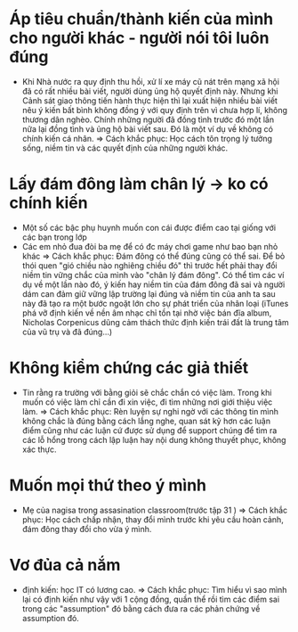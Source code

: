 # Áp tiêu chuẩn/thành kiến của mình cho người khác - người nói tôi luôn đúng
- Khi Nhà nước ra quy định thu hồi, xử lí xe máy cũ nát trên mạng xã hội đã có rất nhiều bài viết, người dùng ủng hộ quyết định này. Nhưng khi Cảnh sát giao thông tiến hành thực hiện thì lại xuất hiện nhiều bài viết nêu ý kiến bất bình không đồng ý với quy định trên vì chưa hợp lí, không thương dân nghèo. Chính những người đã đồng tình trước đó một lần nữa lại đồng tình và ủng hộ bài viết sau. Đó là một ví dụ về không có chính kiến cá nhân.
=> Cách khắc phục: Học cách tôn trọng lý tưởng sống, niềm tin và các quyết định của những người khác.

# Lấy đám đông làm chân lý -> ko có chính kiến
- Một số các bậc phụ huynh muốn con cái được điểm cao tại giống với các bạn trong lớp
- Các em nhỏ đua đòi ba mẹ để có đc máy chơi game như bao bạn nhỏ khác
=> Cách khắc phục: Đám đông có thể đúng cũng có thể sai. Để bỏ thói quen "gió chiều nào nghiêng chiều đó" thì trước hết phải thay đổi niềm tin vững chắc của mình vào "chân lý đám đông". Có thể tìm các ví dụ về một lần nào đó, ý kiến hay niềm tin của đám đông đã sai và người dám can đảm giữ vững lập trường lại đúng và niềm tin của anh ta sau này đã tạo ra một bước ngoặt lớn cho sự phát triển của nhân loại (iTunes phá vỡ định kiến về nền âm nhạc chỉ tồn tại nhờ việc bán đĩa album, Nicholas Corpenicus dũng cảm thách thức định kiến trái đất là trung tâm của vũ trụ và đã đúng...)

# Không kiểm chứng các giả thiết
- Tin rằng ra trường với bằng giỏi sẽ chắc chắn có việc làm. Trong khi muốn có việc làm chỉ cần đi xin việc, đi tìm những nơi giới thiệu việc làm.
=> Cách khắc phục: Rèn luyện sự nghi ngờ với các thông tin mình không chắc là đúng bằng cách lắng nghe, quan sát kỹ hơn các luận điểm cũng như các luận cứ được sử dụng để support chúng để tìm ra các lỗ hổng trong cách lập luận hay nội dung không thuyết phục, không xác thực.

# Muốn mọi thứ theo ý mình
- Mẹ của nagisa trong assasination classroom(trước tập 31 )
=> Cách khắc phục: Học cách chấp nhận, thay đổi mình trước khi yêu cầu hoàn cảnh, đám đông thay đổi cho vừa ý mình.

# Vơ đủa cả nắm
- định kiến: học IT có lương cao.
=> Cách khắc phục: Tìm hiểu vì sao mình lại có định kiến như vậy với 1 cộng đồng, quần thể rồi tìm các điểm sai trong các "assumption" đó bằng cách đưa ra các phản chứng về assumption đó.
